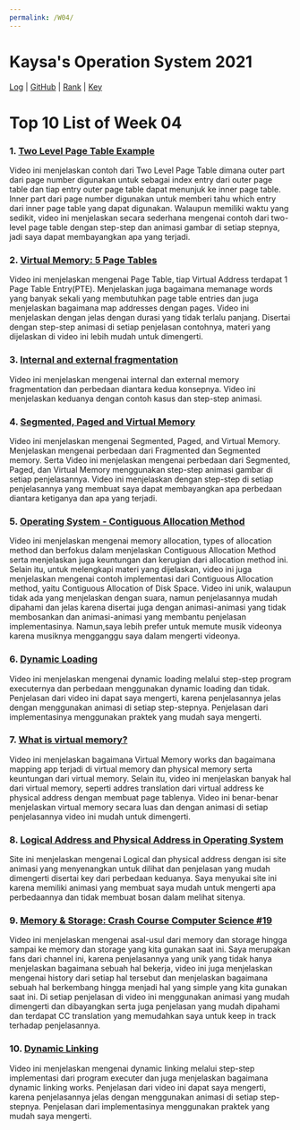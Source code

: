 ```yaml
---
permalink: /W04/
---
```


# Kaysa's Operation System 2021

[Log](TXT/mylog.txt) | [GitHub](https://github.com/kaysakay/os211) | [Rank](TXT/myrank.txt) | [Key](TXT/mypubkey.txt)

# Top 10 List of Week 04

### 1. [**Two Level Page Table Example**](https://www.youtube.com/watch?v=8kBPRrHOTwg)<br>
Video ini menjelaskan contoh dari Two Level Page Table dimana outer part dari page number digunakan untuk sebagai index entry dari outer page table dan tiap entry outer page table dapat menunjuk ke inner page table. Inner part dari page number digunakan untuk memberi tahu which entry dari inner page table yang dapat digunakan. Walaupun memiliki waktu yang sedikit, video ini menjelaskan secara sederhana mengenai contoh dari two-level page table dengan step-step dan animasi gambar di setiap stepnya, jadi saya dapat membayangkan apa yang terjadi.

### 2. [**Virtual Memory: 5 Page Tables**](https://www.youtube.com/watch?v=KNUJhZCQZ9c)<br>
Video ini menjelaskan mengenai Page Table, tiap Virtual Address terdapat 1 Page Table Entry(PTE). Menjelaskan juga bagaimana memanage words yang banyak sekali yang membutuhkan page table entries dan juga menjelaskan bagaimana map addresses dengan pages. Video ini menjelaskan dengan jelas dengan durasi yang tidak terlalu panjang. Disertai dengan step-step animasi di setiap penjelasan contohnya, materi yang dijelaskan di video ini lebih mudah untuk dimengerti.

### 3. [**Internal and external fragmentation**](https://www.youtube.com/watch?v=JC_Qw61Hl_k)<br>
Video ini menjelaskan mengenai internal dan external  memory fragmentation dan perbedaan diantara kedua konsepnya. Video ini menjelaskan keduanya dengan contoh kasus dan step-step animasi.

### 4. [**Segmented, Paged and Virtual Memory**](https://www.youtube.com/watch?v=p9yZNLeOj4s)<br>
Video ini menjelaskan mengenai Segmented, Paged, and Virtual Memory. Menjelaskan mengenai perbedaan dari Fragmented dan Segmented memory. Serta Video ini menjelaskan mengenai perbedaan dari Segmented, Paged, dan Virtual Memory menggunakan step-step animasi gambar di setiap penjelasannya. Video ini menjelaskan dengan step-step di setiap penjelasannya yang membuat saya dapat membayangkan apa perbedaan diantara ketiganya dan apa yang terjadi.

### 5. [**Operating System - Contiguous Allocation Method**](https://www.youtube.com/watch?v=_oYi8B6wXBY)<br>
Video ini menjelaskan mengenai memory allocation, types of allocation method dan berfokus dalam menjelaskan Contiguous Allocation Method serta menjelaskan juga keuntungan dan kerugian dari allocation method ini. Selain itu, untuk melengkapi materi yang dijelaskan, video ini juga menjelaskan mengenai contoh implementasi dari Contiguous Allocation method, yaitu Contiguous Allocation of Disk Space. Video ini unik, walaupun tidak ada yang menjelaskan dengan suara, namun penjelasannya mudah dipahami dan jelas karena disertai juga dengan animasi-animasi yang tidak membosankan dan animasi-animasi yang membantu penjelasan implementasinya. Namun,saya lebih prefer untuk memute musik videonya karena musiknya mengganggu saya dalam mengerti videonya.

### 6. [**Dynamic Loading**](https://www.youtube.com/watch?v=qfGql6sGlZg)<br>
Video ini menjelaskan mengenai dynamic loading melalui step-step program executernya dan perbedaan menggunakan dynamic loading dan tidak. Penjelasan dari video ini dapat saya mengerti, karena penjelasannya jelas dengan menggunakan animasi di setiap step-stepnya. Penjelasan dari implementasinya menggunakan praktek yang mudah saya mengerti.

### 7. [**What is virtual memory?**](https://www.youtube.com/watch?v=2quKyPnUShQ)<br>
Video ini menjelaskan bagaimana Virtual Memory works dan bagaimana mapping app terjadi di virtual memory dan physical memory serta keuntungan dari virtual memory. Selain itu, video ini menjelaskan banyak hal dari virtual memory, seperti addres translation dari virtual address ke physical address dengan membuat page tablenya. Video ini benar-benar menjelaskan virtual memory secara luas dan dengan animasi di setiap penjelasannya video ini mudah untuk dimengerti.

### 8. [**Logical Address and Physical Address in Operating System**](https://www.educba.com/physical-address-vs-logical-address/)<br>
Site ini menjelaskan mengenai Logical dan physical address dengan isi site animasi yang menyenangkan untuk dilihat dan penjelasan yang mudah dimengerti disertai key dari perbedaan keduanya. Saya menyukai site ini karena memiliki animasi yang membuat saya mudah untuk mengerti apa perbedaannya dan tidak membuat bosan dalam melihat sitenya.

### 9. [**Memory & Storage: Crash Course Computer Science #19**](https://www.youtube.com/watch?v=TQCr9RV7twk)<br>
Video ini menjelaskan mengenai asal-usul dari memory dan storage hingga sampai ke memory dan storage yang kita gunakan saat ini. Saya merupakan fans dari channel ini, karena penjelasannya yang unik yang tidak hanya menjelaskan bagaimana sebuah hal bekerja, video ini juga menjelaskan mengenai history dari setiap hal tersebut dan menjelaskan bagaimana sebuah hal berkembang hingga menjadi hal yang simple yang kita gunakan saat ini. Di setiap penjelasan di video ini menggunakan animasi yang mudah dimengerti dan dibayangkan serta juga penjelasan yang mudah dipahami dan terdapat CC translation yang memudahkan saya untuk keep in track terhadap penjelasannya.

### 10. [**Dynamic Linking**](https://www.youtube.com/watch?v=RKmAJMe3t9E)<br>
Video ini menjelaskan mengenai dynamic linking melalui step-step implementasi dari program executer dan juga menjelaskan bagaimana dynamic linking works. Penjelasan dari video ini dapat saya mengerti, karena penjelasannya jelas dengan menggunakan animasi di setiap step-stepnya. Penjelasan dari implementasinya  menggunakan praktek yang mudah saya mengerti.
